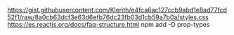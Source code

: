 https://gist.githubusercontent.com/Klerith/e4fca6ac127ccb9abd1e8ad77fcd52f1/raw/8a0cb63dcf3e63d6efb76dc23fb03d1cb59a7b0a/styles.css
https://es.reactjs.org/docs/faq-structure.html
npm add -D prop-types